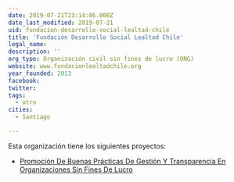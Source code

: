 ```yaml
---
date: 2019-07-21T23:14:06.000Z
date_last_modified: 2019-07-21
uid: fundacion-desarrollo-social-lealtad-chile
title: 'Fundación Desarrollo Social Lealtad Chile'
legal_name: 
description: ''
org_type: Organización civil sin fines de lucro (ONG)
website: www.fundacionlealtadchile.org
year_founded: 2013
facebook: 
twitter: 
tags:
  - otro
cities: 
  - Santiago

---
```


Esta organización tiene los siguientes proyectos:

- [Promoción De Buenas Prácticas De Gestión Y Transparencia En Organizaciones Sin Fines De Lucro](/proyectos/promocion-de-buenas-practicas-de-gestion-y-transparencia-en-organizaciones-sin-fines-de-lucro)
